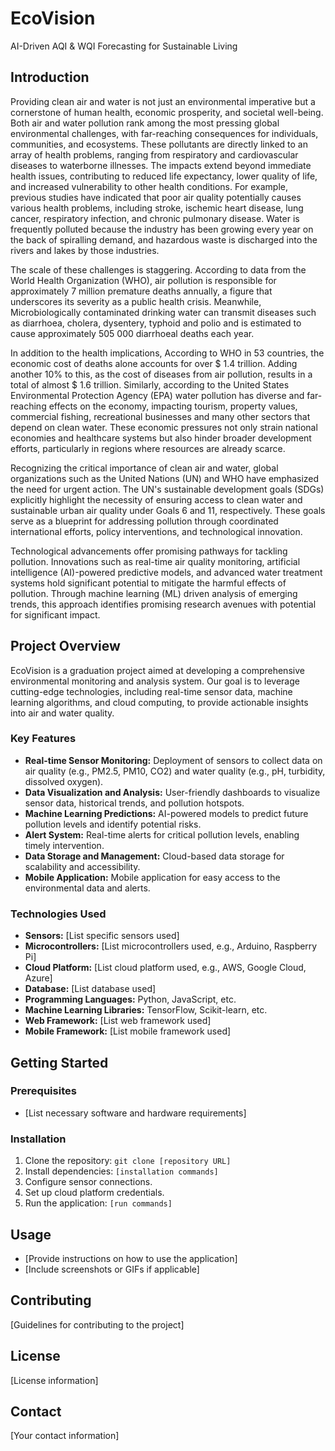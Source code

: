 
# EcoVision
AI-Driven AQI & WQI Forecasting for Sustainable Living

## Introduction

Providing clean air and water is not just an environmental imperative but a cornerstone of human health, economic prosperity, and societal well-being. Both air and water pollution rank among the most pressing global environmental challenges, with far-reaching consequences for individuals, communities, and ecosystems. These pollutants are directly linked to an array of health problems, ranging from respiratory and cardiovascular diseases to waterborne illnesses. The impacts extend beyond immediate health issues, contributing to reduced life expectancy, lower quality of life, and increased vulnerability to other health conditions. For example, previous studies have indicated that poor air quality potentially causes various health problems, including stroke, ischemic heart disease, lung cancer, respiratory infection, and chronic pulmonary disease. Water is frequently polluted because the industry has been growing every year on the back of spiralling demand, and hazardous waste is discharged into the rivers and lakes by those industries.

The scale of these challenges is staggering. According to data from the World Health Organization (WHO), air pollution is responsible for approximately 7 million premature deaths annually, a figure that underscores its severity as a public health crisis. Meanwhile, Microbiologically contaminated drinking water can transmit diseases such as diarrhoea, cholera, dysentery, typhoid and polio and is estimated to cause approximately 505 000 diarrhoeal deaths each year.

In addition to the health implications, According to WHO in 53 countries, the economic cost of deaths alone accounts for over $ 1.4 trillion. Adding another 10% to this, as the cost of diseases from air pollution, results in a total of almost $ 1.6 trillion. Similarly, according to the United States Environmental Protection Agency (EPA) water pollution has diverse and far-reaching effects on the economy, impacting tourism, property values, commercial fishing, recreational businesses and many other sectors that depend on clean water. These economic pressures not only strain national economies and healthcare systems but also hinder broader development efforts, particularly in regions where resources are already scarce.

Recognizing the critical importance of clean air and water, global organizations such as the United Nations (UN) and WHO have emphasized the need for urgent action. The UN's sustainable development goals (SDGs) explicitly highlight the necessity of ensuring access to clean water and sustainable urban air quality under Goals 6 and 11, respectively. These goals serve as a blueprint for addressing pollution through coordinated international efforts, policy interventions, and technological innovation.

Technological advancements offer promising pathways for tackling pollution. Innovations such as real-time air quality monitoring, artificial intelligence (AI)-powered predictive models, and advanced water treatment systems hold significant potential to mitigate the harmful effects of pollution. Through machine learning (ML) driven analysis of emerging trends, this approach identifies promising research avenues with potential for significant impact.

## Project Overview

EcoVision is a graduation project aimed at developing a comprehensive environmental monitoring and analysis system. Our goal is to leverage cutting-edge technologies, including real-time sensor data, machine learning algorithms, and cloud computing, to provide actionable insights into air and water quality.

### Key Features

* **Real-time Sensor Monitoring:** Deployment of sensors to collect data on air quality (e.g., PM2.5, PM10, CO2) and water quality (e.g., pH, turbidity, dissolved oxygen).
* **Data Visualization and Analysis:** User-friendly dashboards to visualize sensor data, historical trends, and pollution hotspots.
* **Machine Learning Predictions:** AI-powered models to predict future pollution levels and identify potential risks.
* **Alert System:** Real-time alerts for critical pollution levels, enabling timely intervention.
* **Data Storage and Management:** Cloud-based data storage for scalability and accessibility.
* **Mobile Application:** Mobile application for easy access to the environmental data and alerts.

### Technologies Used

* **Sensors:** [List specific sensors used]
* **Microcontrollers:** [List microcontrollers used, e.g., Arduino, Raspberry Pi]
* **Cloud Platform:** [List cloud platform used, e.g., AWS, Google Cloud, Azure]
* **Database:** [List database used]
* **Programming Languages:** Python, JavaScript, etc.
* **Machine Learning Libraries:** TensorFlow, Scikit-learn, etc.
* **Web Framework:** [List web framework used]
* **Mobile Framework:** [List mobile framework used]

## Getting Started

### Prerequisites

* [List necessary software and hardware requirements]

### Installation

1.  Clone the repository: `git clone [repository URL]`
2.  Install dependencies: `[installation commands]`
3.  Configure sensor connections.
4.  Set up cloud platform credentials.
5.  Run the application: `[run commands]`

## Usage

* [Provide instructions on how to use the application]
* [Include screenshots or GIFs if applicable]

## Contributing

[Guidelines for contributing to the project]


## License

[License information]

## Contact

[Your contact information]